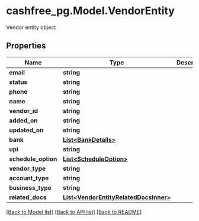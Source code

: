 # cashfree_pg.Model.VendorEntity
Vendor entity object

## Properties

Name | Type | Description | Notes
------------ | ------------- | ------------- | -------------
**email** | **string** |  | [optional] 
**status** | **string** |  | [optional] 
**phone** | **string** |  | [optional] 
**name** | **string** |  | [optional] 
**vendor_id** | **string** |  | [optional] 
**added_on** | **string** |  | [optional] 
**updated_on** | **string** |  | [optional] 
**bank** | [**List&lt;BankDetails&gt;**](BankDetails.md) |  | [optional] 
**upi** | **string** |  | [optional] 
**schedule_option** | [**List&lt;ScheduleOption&gt;**](ScheduleOption.md) |  | [optional] 
**vendor_type** | **string** |  | [optional] 
**account_type** | **string** |  | [optional] 
**business_type** | **string** |  | [optional] 
**related_docs** | [**List&lt;VendorEntityRelatedDocsInner&gt;**](VendorEntityRelatedDocsInner.md) |  | [optional] 

[[Back to Model list]](../README.md#documentation-for-models) [[Back to API list]](../README.md#documentation-for-api-endpoints) [[Back to README]](../README.md)

